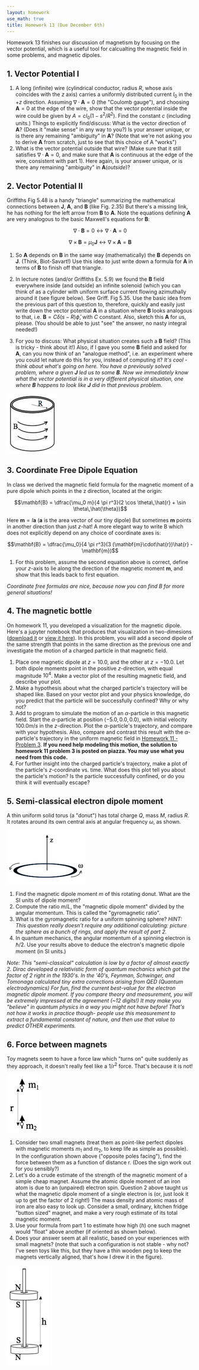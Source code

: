 ```yaml
---
layout: homework
use_math: true
title: Homework 13 (Due December 6th)
---
```


Homework 13 finishes our discussion of magnetism by focusing on the vector potential, which is a useful tool for calcualting the magnetic field in some problems, and magnetic dipoles.

## 1. Vector Potential I
1. A long (infinite) wire (cylindrical conductor, radius $R$, whose axis coincides with the $z$ axis) carries a uniformly distributed current $I_0$ in the $+z$ direction. Assuming $\nabla \cdot \mathbf{A} = 0$ (the "Coulomb gauge"), and choosing $\mathbf{A}=0$ at the edge of the wire, show that the vector potential inside the wire could be given by $A= c I_0(1-s^2/R^2)$.  Find the constant $c$ (including units.) Things to explicitly find/discuss: What is the vector direction of $\mathbf{A}$? (Does it "make sense" in any way to you?)  Is your answer unique, or is there any remaining "ambiguity" in $\mathbf{A}$? (Note that we're not asking you to derive $\mathbf{A}$ from scratch, just to see that this choice of A "works")
2. What is the vector potential outside that wire? (Make sure that it still satisfies $\nabla \cdot \mathbf{A} = 0$, and make sure that $\mathbf{A}$ is continuous at the edge of the wire, consistent with part 1).  Here again, is your answer unique, or is there any remaining "ambiguity" in $\mathbf{A}(outside)$?

## 2. Vector Potential II
Griffiths Fig 5.48 is a handy "triangle" summarizing the mathematical connections between $\mathbf{J}$, $\mathbf{A}$, and $\mathbf{B}$ (like Fig. 2.35) But there's a missing link, he has nothing for the left arrow from $\mathbf{B}$ to $\mathbf{A}$. Note the equations defining $\mathbf{A}$ are very analogous to the basic Maxwell's equations for $\mathbf{B}$:

$$\nabla \cdot \mathbf{B} = 0 \leftrightarrow \nabla \cdot \mathbf{A} = 0$$

$$\nabla \times \mathbf{B} = \mu_0\mathbf{J} \leftrightarrow \nabla \times \mathbf{A} = \mathbf{B}$$

1. So $\mathbf{A}$ depends on $\mathbf{B}$ in the same way (mathematically) the $\mathbf{B}$ depends on $\mathbf{J}$. (Think, Biot-Savart!) Use this idea to just write down a formula for $\mathbf{A}$ in terms of $\mathbf{B}$ to finish off that triangle.

2. In lecture notes (and/or Griffiths Ex. 5.9) we found the $\mathbf{B}$ field everywhere inside (and outside) an infinite solenoid (which you can think of as a cylinder with uniform surface current flowing azimuthally around it (see figure below). See Griff. Fig 5.35. Use the basic idea from the previous part of this question to, therefore, quickly and easily just write down the vector potential $\mathbf{A}$ in a situation where $\mathbf{B}$ looks analogous to that, i.e. $\mathbf{B} = C\delta(s-R)\hat{\phi}$, with $C$ constant. Also, sketch this $\mathbf{A}$ for us, please.  (You should be able to just "see" the answer, no nasty integral needed!)
3. For you to discuss: What physical situation creates such a $\mathbf{B}$ field? (This is tricky - think about it!) Also, if I gave you some $\mathbf{B}$ field and asked for $\mathbf{A}$, can you now think of an "analogue method", i.e. an experiment where you could let nature do this for you, instead of computing it?
*It's cool - think about what's going on here. You have a previously solved problem, where a given $\mathbf{J}$ led us to some $\mathbf{B}$. Now we immediately know what the vector potential is in a very different physical situation, one where $\mathbf{B}$ happens to look like $\mathbf{J}$ did in that previous problem.*

![Circulating B](./images/hw10/b_circulate.png)

## 3. Coordinate Free Dipole Equation

In class we derived the magnetic field formula for the magnetic moment of a pure dipole which points in the z direction, located at the origin:

$$\mathbf{B} = \dfrac{\mu_0 m}{4 \pi r^3}(2 \cos \theta\,\hat{r} + \sin \theta\,\hat{\theta})$$

Here $\mathbf{m}=I\mathbf{a}$ ($\mathbf{a}$ is the area vector of our tiny dipole) But sometimes $\mathbf{m}$ points in another direction than just $z$-hat! A more elegant way to write B which does not explicitly depend on any choice of coordinate axes is:

$$\mathbf{B} = \dfrac{\mu_0}{4 \pi r^3}(3 (\mathbf{m}\cdot\hat{r})\hat{r} - \mathbf{m})$$

1. For this problem, assume the second equation above is correct, define your $z$-axis to lie along the direction of the magnetic moment $\mathbf{m}$, and show that this leads back to first equation.

*Coordinate free formulas are nice, because now you can find B for more general situations!*

## 4. The magnetic bottle

On homework 11, you developed a visualization for the magnetic dipole. Here's a jupyter notebook that produces that visualization in two-dimesions ([download it](../jupyter/HW13-MotionInAMagneticBottle.ipynb) or [view it here](https://github.com/dannycab/phy481msu_f2017/blob/master/jupyter/HW13-MotionInAMagneticBottle.ipynb)). In this problem, you will add a second dipole of the same strength that points in the same direction as the previous one and investigate the motion of a charged particle in that magnetic field.

1. Place one magnetic dipole at $z = 10.0$, and the other at $z=−10.0$. Let both dipole moments point in the positive $z$-direction, with equal magnitude $10^4$. Make a vector plot of the resulting magnetic field, and describe your plot.
2. Make a hypothesis about what the charged particle's trajectory will be shaped like. Based on your vector plot and your physics knowledge, do you predict that the particle will be successfully confined? Why or why not?
3. Add to program to simulate the motion of an $\alpha$-particle in this magnetic field. Start the $\alpha$-particle at position $\langle −5.0,0.0,0.0 \rangle$, with initial velocity $100.0m/s$ in the $z$-direction. Plot the $\alpha$-particle's trajectory, and compare with your hypothesis. Also, compare and contrast this result with the $\alpha$-particle's trajectory in the uniform magnetic field in [Homework 11 - Problem 3](./homework11.html). **If you need help modeling this motion, the solution to homework 11 problem 3 is posted on piazza. You may use what you need from this code.**
4. For further insight into the charged particle's trajectory, make a plot of the particle's $z$-coordinate vs. time. What does this plot tell you about the particle's motion? Is the particle successfully confined, or do you think it will eventually escape?

## 5. Semi-classical electron dipole moment


A thin uniform solid torus (a "donut") has total charge $Q$, mass $M$, radius $R$. It rotates around its own central axis at angular frequency $\omega$, as shown.

![Spinning Donut](./images/hw11/spinning_donut.png)


1. Find the magnetic dipole moment $m$ of this rotating donut. What are the SI units of dipole moment?
2. Compute the ratio $m/L$, the "magnetic dipole moment" divided by the angular momentum. This is called the "gyromagnetic ratio".
3. What is the gyromagnetic ratio for a uniform spinning sphere? *HINT: This question really doesn't require any additional calculating: picture the sphere as a bunch of rings, and apply the result of part 2.*
4. In quantum mechanics, the angular momentum of a spinning electron is $\hbar/2$. Use your results above to deduce the electron's magnetic dipole moment (in SI units.)

*Note: This "semi-classical" calculation is low by a factor of almost exactly 2. Dirac developed a relativistic form of quantum mechanics which got the factor of 2 right in the 1930's. In the '40's,  Feynman, Schwinger, and Tomonaga calculated tiny extra corrections arising from QED (Quantum electrodynamics) For fun, find the current best-value for the electron magnetic dipole moment. If you compare theory and measurement, you will be extremely impressed at the agreement (~12 digits!)  It may make you "believe" in quantum physics in a way you might not have before! That's not how it works in practice though- people use this measurement to extract a fundamental constant of nature, and then use that value to predict OTHER experiments.*

## 6. Force between magnets

Toy magnets seem to have a force law which "turns on" quite suddenly as they approach, it doesn't really feel like a $1/r^2$ force. That's because it is not!

![Two magnetic dipoles](./images/hw11/two_mag_dipoles.png)

1. Consider two small magnets (treat them as point-like perfect dipoles with magnetic moments $m_1$ and $m_2$, to keep life as simple as possible). In the configuration shown above ("opposite poles facing"), find the force between them as a function of distance r.  (Does the sign work out for you sensibly?)
2. Let's do a crude estimate of the strength of the magnetic moment of a simple cheap magnet.  Assume the atomic dipole moment of an iron atom is due to an (unpaired) electron spin. Question 2 above taught us what the magnetic dipole moment of a single electron is (or, just look it up to get the factor of 2 right!) The mass density and atomic mass of iron are also easy to look up. Consider a small, ordinary, kitchen fridge "button sized" magnet, and make a very rough estimate of its total magnetic moment.
3. Use your formula from part 1 to estimate how high ($h$) one such magnet would "float" above another (if oriented as shown below).
4. Does your answer seem at all realistic, based on your experiences with small magnets? (note that such a configuration is not stable - why not? I've seen toys like this, but they have a thin wooden peg to keep the magnets vertically aligned, that's how I drew it in the figure).

![Two toy magnets](./images/hw11/two_magnets.png)
